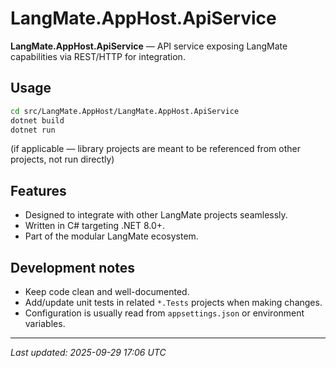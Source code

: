 # LangMate.AppHost.ApiService

**LangMate.AppHost.ApiService** — API service exposing LangMate capabilities via REST/HTTP for integration.

## Usage

```bash
cd src/LangMate.AppHost/LangMate.AppHost.ApiService
dotnet build
dotnet run
```

(if applicable — library projects are meant to be referenced from other projects, not run directly)

## Features
- Designed to integrate with other LangMate projects seamlessly.
- Written in C# targeting .NET 8.0+.
- Part of the modular LangMate ecosystem.

## Development notes
- Keep code clean and well-documented.
- Add/update unit tests in related `*.Tests` projects when making changes.
- Configuration is usually read from `appsettings.json` or environment variables.

---

_Last updated: 2025-09-29 17:06 UTC_
